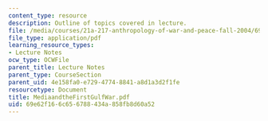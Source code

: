 ```yaml
---
content_type: resource
description: Outline of topics covered in lecture.
file: /media/courses/21a-217-anthropology-of-war-and-peace-fall-2004/69e62f166c656788434a858fb8d60a52_MediaandtheFirstGulfWar.pdf
file_type: application/pdf
learning_resource_types:
- Lecture Notes
ocw_type: OCWFile
parent_title: Lecture Notes
parent_type: CourseSection
parent_uid: 4e158fa0-e729-4774-8841-a8d1a3d2f1fe
resourcetype: Document
title: MediaandtheFirstGulfWar.pdf
uid: 69e62f16-6c65-6788-434a-858fb8d60a52
---
```

